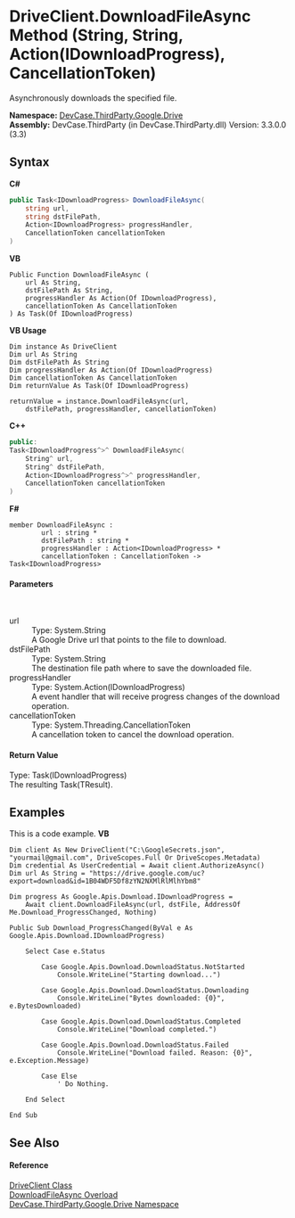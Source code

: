 # DriveClient.DownloadFileAsync Method (String, String, Action(IDownloadProgress), CancellationToken)
 

Asynchronously downloads the specified file.

**Namespace:**&nbsp;<a href="N_DevCase_ThirdParty_Google_Drive">DevCase.ThirdParty.Google.Drive</a><br />**Assembly:**&nbsp;DevCase.ThirdParty (in DevCase.ThirdParty.dll) Version: 3.3.0.0 (3.3)

## Syntax

**C#**<br />
``` C#
public Task<IDownloadProgress> DownloadFileAsync(
	string url,
	string dstFilePath,
	Action<IDownloadProgress> progressHandler,
	CancellationToken cancellationToken
)
```

**VB**<br />
``` VB
Public Function DownloadFileAsync ( 
	url As String,
	dstFilePath As String,
	progressHandler As Action(Of IDownloadProgress),
	cancellationToken As CancellationToken
) As Task(Of IDownloadProgress)
```

**VB Usage**<br />
``` VB Usage
Dim instance As DriveClient
Dim url As String
Dim dstFilePath As String
Dim progressHandler As Action(Of IDownloadProgress)
Dim cancellationToken As CancellationToken
Dim returnValue As Task(Of IDownloadProgress)

returnValue = instance.DownloadFileAsync(url, 
	dstFilePath, progressHandler, cancellationToken)
```

**C++**<br />
``` C++
public:
Task<IDownloadProgress^>^ DownloadFileAsync(
	String^ url, 
	String^ dstFilePath, 
	Action<IDownloadProgress^>^ progressHandler, 
	CancellationToken cancellationToken
)
```

**F#**<br />
``` F#
member DownloadFileAsync : 
        url : string * 
        dstFilePath : string * 
        progressHandler : Action<IDownloadProgress> * 
        cancellationToken : CancellationToken -> Task<IDownloadProgress> 

```


#### Parameters
&nbsp;<dl><dt>url</dt><dd>Type: System.String<br />A Google Drive url that points to the file to download.</dd><dt>dstFilePath</dt><dd>Type: System.String<br />The destination file path where to save the downloaded file.</dd><dt>progressHandler</dt><dd>Type: System.Action(IDownloadProgress)<br />A event handler that will receive progress changes of the download operation.</dd><dt>cancellationToken</dt><dd>Type: System.Threading.CancellationToken<br />A cancellation token to cancel the download operation.</dd></dl>

#### Return Value
Type: Task(IDownloadProgress)<br />The resulting Task(TResult).

## Examples
This is a code example. 
**VB**<br />
``` VB
Dim client As New DriveClient("C:\GoogleSecrets.json", "yourmail@gmail.com", DriveScopes.Full Or DriveScopes.Metadata)
Dim credential As UserCredential = Await client.AuthorizeAsync()
Dim url As String = "https://drive.google.com/uc?export=download&id=1B04WDF5Df8zYN2NXMlRlMlhYbm8"

Dim progress As Google.Apis.Download.IDownloadProgress =
    Await client.DownloadFileAsync(url, dstFile, AddressOf Me.Download_ProgressChanged, Nothing)

Public Sub Download_ProgressChanged(ByVal e As Google.Apis.Download.IDownloadProgress)

    Select Case e.Status

        Case Google.Apis.Download.DownloadStatus.NotStarted
            Console.WriteLine("Starting download...")

        Case Google.Apis.Download.DownloadStatus.Downloading
            Console.WriteLine("Bytes downloaded: {0}", e.BytesDownloaded)

        Case Google.Apis.Download.DownloadStatus.Completed
            Console.WriteLine("Download completed.")

        Case Google.Apis.Download.DownloadStatus.Failed
            Console.WriteLine("Download failed. Reason: {0}", e.Exception.Message)

        Case Else
            ' Do Nothing.

    End Select

End Sub
```


## See Also


#### Reference
<a href="T_DevCase_ThirdParty_Google_Drive_DriveClient">DriveClient Class</a><br /><a href="Overload_DevCase_ThirdParty_Google_Drive_DriveClient_DownloadFileAsync">DownloadFileAsync Overload</a><br /><a href="N_DevCase_ThirdParty_Google_Drive">DevCase.ThirdParty.Google.Drive Namespace</a><br />